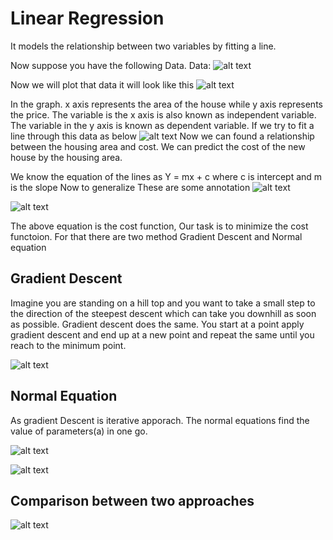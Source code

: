 # Linear Regression

It models the relationship between two variables by fitting a line.

Now suppose you have the following Data.
Data: 
![alt text](".\pic_1.jpg")

Now we will plot that data it will look like this
![alt text]("chart_1.png")

In the graph. x axis represents the area of the house while y axis represents the price. The variable is the x axis is also known as independent variable. The variable in the y axis is known as dependent variable. 
If we try to fit a line through this data as below
![alt text]("Linear_line.png")
Now we can found a relationship between the housing area and cost. We can predict the cost of the new house by the housing area.

We know the equation of the lines as 
Y = mx + c where c is intercept and m is the slope
Now to generalize These are some annotation
![alt text]("pic_2.jpg")

![alt text]("pic_5.jpg")

The above equation is the cost function, Our task is to minimize the cost functoion. For that there are two method Gradient Descent and Normal equation

## Gradient Descent
Imagine you are standing on a hill top and you want to take a small step to the direction of the steepest descent which can take you downhill as soon as possible. Gradient descent does the same. You start at a point apply gradient descent and end up at a new point and repeat the same until you reach to the minimum point.

![alt text]("pic_4.jpg")

## Normal Equation
As gradient Descent is iterative apporach. The normal equations find the value of parameters(a) in one go.

![alt text]("pic_6.jpg")

![alt text]("pic_7.jpg")

## Comparison between two approaches

![alt text]("pic_8.jpg")

